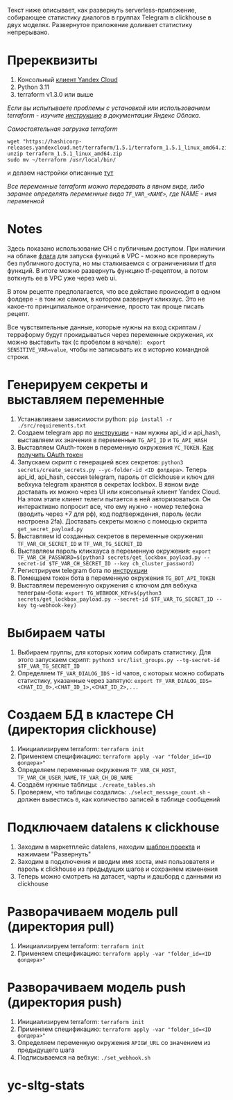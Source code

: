 Текст ниже описывает, как развернуть serverless-приложение, собирающее статистику диалогов
в группах Telegram в clickhouse в двух моделях. Развернутое приложение доливает статистику непрерывано. 

# Пререквизиты
1. Консольный [клиент Yandex Cloud](https://cloud.yandex.com/en-ru/docs/cli/quickstart)
2. Python 3.11
3. terraform v1.3.0 или выше

_Если вы испытываете проблемы с установкой или использованием terraform - изучите [инструкцию](https://cloud.yandex.ru/docs/tutorials/infrastructure-management/terraform-quickstart) в документации Яндекс Облака._

_Самостоятельная загрузка terraform_
```
wget "https://hashicorp-releases.yandexcloud.net/terraform/1.5.1/terraform_1.5.1_linux_amd64.zip"
unzip terraform_1.5.1_linux_amd64.zip
sudo mv ~/terraform /usr/local/bin/
```
и делаем настройки описанные [тут](https://cloud.yandex.ru/docs/tutorials/infrastructure-management/terraform-quickstart#configure-provider)

_Все переменные terraform можно передавать в явном виде, либо заранее определять переменные вида `TF_VAR_<NAME>`, где NAME - имя переменной_

# Notes
Здесь показано использование CH с публичным доступом. При наличии на облаке [флага](https://cloud.yandex.ru/docs/functions/concepts/networking#polzovatelskaya-set) для запуска функций в VPC - можно все провернуть без публичного доступа, но мы сталкиваемся с ограничениями tf для функций.
В итоге можно развернуть функцию tf-рецептом, а потом воткнуть ее в VPC уже через web ui.

В этом рецепте предполагается, что все действие происходит в одном фолдере - в том же самом, в котором развернут кликхаус. Это не какое-то принципиальное ограничение, просто так проще писать рецепт.

Все чувствительные данные, которые нужны на вход скриптам / терраформу будут прокидываться через переменные окружения, их можно выставить так (с пробелом в начале): ` export SENSITIVE_VAR=value`, чтобы не записывать их в историю командной строки.

# Генерируем секреты и выставляем переменные
1. Устанавливаем зависимости python: `pip install -r ./src/requirements.txt`
2. Создаем telegram app по [инструкции](https://core.telegram.org/api/obtaining_api_id#obtaining-api-id) - нам нужны api_id и api_hash, выставляем их значения в переменные `TG_API_ID` и `TG_API_HASH`
3. Выставляем OAuth-токен в переменную окружения `YC_TOKEN`. [Как получить OAuth токен](https://cloud.yandex.ru/docs/iam/concepts/authorization/oauth-token)
4. Запускаем скрипт с генерацией всех секретов: `python3 secrets/create_secrets.py --yc-folder-id <ID фолдера>`. Теперь api_id, api_hash, сессия telegram, пароль от clickhouse и ключ для вебхука telegram хранятся в секретах lockbox. В явном виде доставать их можно через UI или консольный клиент Yandex Cloud. На этом этапе клиент телеги пытается в ней авторизоваться. Он интерактивно попросит все, что ему нужно - номер телефона (вводить через +7 для рф), код подтверждения, пароль (если настроена 2fa). Доставать секреты можно с помощью скрипта `get_secret_payload.py`
5. Выставляем id созданных секретов в переменные окружения `TF_VAR_CH_SECRET_ID` и `TF_VAR_TG_SECRET_ID`
6. Выставляем пароль кликхауса в переменную окружения: `export TF_VAR_CH_PASSWORD=$(python3 secrets/get_lockbox_payload.py --secret-id $TF_VAR_CH_SECRET_ID --key ch_cluster_password)`
7. Регистрируем telegram бота по [инструкции](https://core.telegram.org/bots/tutorial)
8. Помещаем токен бота в переменную окружения `TG_BOT_API_TOKEN`
9. Выставляем переменную окружения с ключом для вебхука телеграм-бота: `export TG_WEBHOOK_KEY=$(python3 secrets/get_lockbox_payload.py --secret-id $TF_VAR_TG_SECRET_ID --key tg-webhook-key)` 

# Выбираем чаты
1. Выбираем группы, для которых хотим собирать статистику. Для этого запускаем скрипт: `python3 src/list_groups.py --tg-secret-id $TF_VAR_TG_SECRET_ID`
2. Определяем `TF_VAR_DIALOG_IDS` - id чатов, с которых можно собирать статистику, указанные через запятую: `export TF_VAR_DIALOG_IDS=<CHAT_ID_0>,<CHAT_ID_1>,<CHAT_ID_2>,...`

# Создаем БД в кластере CH (директория clickhouse)
1. Инициализируем terraform: `terraform init`
2. Применяем спецификацию: `terraform apply -var "folder_id=<ID фолдера>"` 
3. Определяем переменные окружения `TF_VAR_CH_HOST`, `TF_VAR_CH_USER_NAME`, `TF_VAR_CH_DB_NAME`
4. Создаём нужные таблицы: `./create_tables.sh`
5. Проверяем, что таблицы создались: `./select_message_count.sh` - должен вывестись `0`, как количество записей в таблице сообщений

# Подключаем datalens к clickhouse
1. Заходим в маркетплейс datalens, находим [шаблон проекта](http://datalens.yandex.ru/marketplace/f2ee0o8n467tk2avv39n) и нажимаем "Развернуть" 
2. Заходим в подключения и вводим имя хоста, имя пользователя и пароль к clickhouse из предыдущих шагов и сохраняем изменения
3. Теперь можно смотреть на датасет, чарты и дашборд с данными из clickhouse

# Разворачиваем модель pull (директория pull)
1. Инициализируем terraform: `terraform init`
2. Применяем спецификацию: `terraform apply -var "folder_id=<ID фолдера>"`

# Разворачиваем модель push (директория push)
1. Инициализируем terraform: `terraform init`
2. Применяем спецификацию: `terraform apply -var "folder_id=<ID фолдера>"`
3. Определяем переменную окружения `APIGW_URL` со значением из предыдущего шага
4. Подписываемся на вебхук: `./set_webhook.sh`
# yc-sltg-stats
